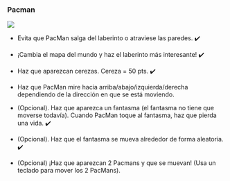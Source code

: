 ### Pacman
![](https://imgur.com/e8vo2rt)
- Evita que PacMan salga del laberinto o atraviese las paredes. :heavy_check_mark:

- ¡Cambia el mapa del mundo y haz el laberinto más interesante! :heavy_check_mark:

- Haz que aparezcan cerezas. Cereza = 50 pts. :heavy_check_mark:

- Haz que PacMan mire hacia arriba/abajo/izquierda/derecha dependiendo de la dirección en que se está moviendo.

- (Opcional). Haz que aparezca un fantasma (el fantasma no tiene que moverse todavía). Cuando PacMan toque al fantasma, haz que pierda una vida. :heavy_check_mark:

- (Opcional). Haz que el fantasma se mueva alrededor de forma aleatoria. :heavy_check_mark:

- (Opcional) ¡Haz que aparezcan 2 Pacmans y que se muevan! (Usa un teclado para mover los 2 PacMans).
